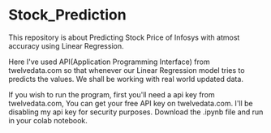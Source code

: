 # Stock_Prediction
This repository is about Predicting Stock Price of Infosys with atmost accuracy using Linear Regression.

Here I've used API(Application Programming Interface) from twelvedata.com so that whenever our Linear Regression model tries to predicts the values. We shall be working with real world updated data. 

If you wish to run the program, first you'll need a api key from twelvedata.com, You can get your free API key on twelvedata.com.
I'll be disabling my api key for security purposes.
Download the .ipynb file and run in your colab notebook.
